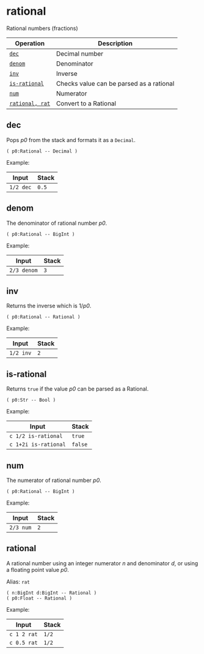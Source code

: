 <!-- Document generated by "gen-doc"; DO NOT EDIT -->
# rational

Rational numbers (fractions)

| Operation              | Description
|------------------------|---------------
| [`dec`](#dec)          | Decimal number
| [`denom`](#denom)      | Denominator
| [`inv`](#inv)          | Inverse
| [`is-rational`](#is-rational) | Checks value can be parsed as a rational
| [`num`](#num)          | Numerator
| [`rational, rat`](#rational) | Convert to a Rational


## dec

Pops *p0* from the stack and formats it as a `Decimal`.

```
( p0:Rational -- Decimal )
```

Example:

<!-- test: dec -->

| Input     | Stack
|-----------|---------------
| `1/2 dec` | `0.5`

## denom

The denominator of rational number *p0*.

```
( p0:Rational -- BigInt )
```

Example:

<!-- test: denom -->

| Input       | Stack
|-------------|---------------
| `2/3 denom` | `3`

## inv

Returns the inverse which is 1/*p0*.

```
( p0:Rational -- Rational )
```

Example:

<!-- test: inv -->

| Input     | Stack
|-----------|---------------
| `1/2 inv` | `2`

## is-rational

Returns `true` if the value *p0* can be parsed as a Rational.

```
( p0:Str -- Bool )
```

Example:

<!-- test: is-rational -->

| Input                | Stack
|----------------------|---------------
| `c 1/2 is-rational ` | `true`
| `c 1+2i is-rational` | `false`

## num

The numerator of rational number *p0*.

```
( p0:Rational -- BigInt )
```

Example:

<!-- test: num -->

| Input     | Stack
|-----------|---------------
| `2/3 num` | `2`

## rational

A rational number using an integer numerator *n* and denominator *d*,
or using a floating point value *p0*.

Alias: `rat`

```
( n:BigInt d:BigInt -- Rational )
( p0:Float -- Rational )
```

Example:

<!-- test: rational -->

| Input       | Stack
|-------------|---------------
| `c 1 2 rat` | `1/2`
| `c 0.5 rat` | `1/2`
